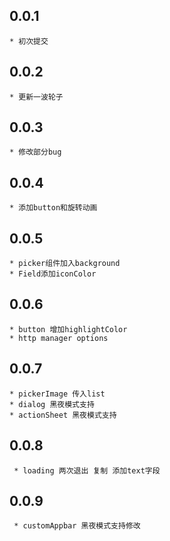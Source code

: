 ## 0.0.1
    * 初次提交
## 0.0.2
    * 更新一波轮子
## 0.0.3
    * 修改部分bug
## 0.0.4
    * 添加button和旋转动画
## 0.0.5
    * picker组件加入background
    * Field添加iconColor
## 0.0.6
    * button 增加highlightColor
    * http manager options
## 0.0.7
    * pickerImage 传入list
    * dialog 黑夜模式支持
    * actionSheet 黑夜模式支持
## 0.0.8
     * loading 两次退出 复制 添加text字段
## 0.0.9
     * customAppbar 黑夜模式支持修改